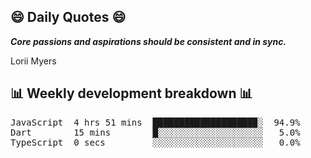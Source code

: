 ## 😄 Daily Quotes 😄

_**Core passions and aspirations should be consistent and in sync.**_

Lorii Myers



## 📊 Weekly development breakdown 📊

<pre>JavaScript  4 hrs 51 mins  ███████████████████▉░  94.9%
Dart        15 mins        █░░░░░░░░░░░░░░░░░░░░   5.0%
TypeScript  0 secs         ░░░░░░░░░░░░░░░░░░░░░   0.0%</pre>